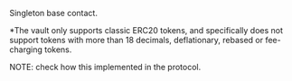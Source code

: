 Singleton base contact.


*The vault only supports classic ERC20 tokens, and specifically does not support tokens with more than 18 decimals, deflationary, rebased or fee-charging tokens. 

NOTE: check how this implemented in the protocol.